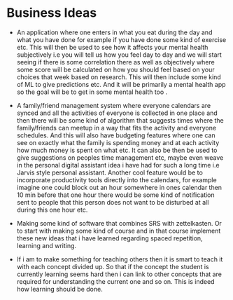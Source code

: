 # Business Ideas

- An application where one enters in what you eat during the day and what you have done for example if you have done some kind of exercise etc. This will then be used to see how it affects your mental health subjectively i.e you will tell us how you feel day to day and we will start seeing if there is some correlation there as well as objectively where some score will be calculated on how you should feel based on your choices that week based on research. This will then include some kind of ML to give predictions etc. And it will be primarily a mental health app so the goal will be to get in some mental health too . 

- A family/friend management system where everyone calendars are synced and all the activities of everyone is collected in one place and then there will be some kind of algorithm that suggests times where the family/friends can meetup in a way that fits the activity and everyone schedules. And this will also have budgeting features where one can see on exactly what the family is spending money and at each activity how much money is spent on what etc. It can also be then be used to give suggestions on peoples time management etc, maybe even weave in the personal digital assistant idea i have had for such a long time i.e Jarvis style personal assistant. Another cool feature would be to incorporate productivity tools directly into the calendars, for example imagine one could block out an hour somewhere in ones calendar then 10 min before that one hour there would be some kind of notification sent to people that this person does not want to be disturbed at all during this one hour etc. 

- Making some kind of software that combines SRS with zettelkasten. Or to start with making some kind of course and in that course implement these new ideas that i have learned regarding spaced repetition, learning and writing.

- If i am to make something for teaching others then it is smart to teach it with each concept divided up. So that if the concept the student is currently learning seems hard then i can link to other concepts that are required for understanding the current one and so on. This is indeed how learning should be done. 